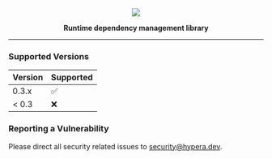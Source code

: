 <div align="center">
    <a id="logo" href="#logo"><img src="https://i.hypera.dev/assets/dragonfly@750x184.png" /></a>
    <p><strong>Runtime dependency management library</strong></p>
</div>

-----------

### Supported Versions
| Version | Supported          |
|---------| ------------------ |
| 0.3.x   | :white_check_mark: |
| < 0.3   | :x:                |

### Reporting a Vulnerability
Please direct all security related issues to [security@hypera.dev](mailto:security@hypera.dev).

